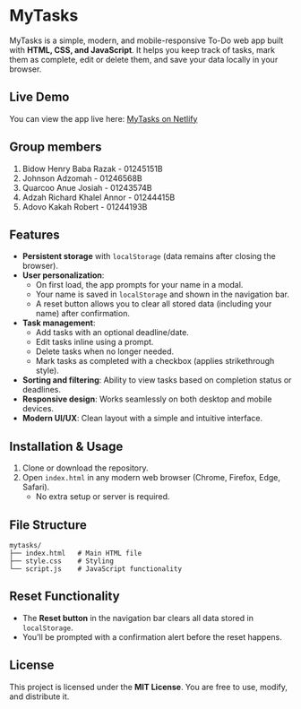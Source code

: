 # MyTasks 

MyTasks is a simple, modern, and mobile-responsive To-Do web app built with **HTML, CSS, and JavaScript**. It helps you keep track of tasks, mark them as complete, edit or delete them, and save your data locally in your browser.  

## Live Demo

You can view the app live here: [MyTasks on Netlify](https://phenomenal-tapioca-79960b.netlify.app/)

## Group members
1. Bidow Henry Baba Razak - 01245151B
2. Johnson Adzomah - 01246568B
3. Quarcoo Anue Josiah - 01243574B
4. Adzah Richard Khalel Annor - 01244415B
5. Adovo Kakah Robert - 01244193B

## Features  

- **Persistent storage** with `localStorage` (data remains after closing the browser).  
- **User personalization**:  
  - On first load, the app prompts for your name in a modal.  
  - Your name is saved in `localStorage` and shown in the navigation bar.  
  - A reset button allows you to clear all stored data (including your name) after confirmation.  
- **Task management**:  
  - Add tasks with an optional deadline/date.  
  - Edit tasks inline using a prompt.  
  - Delete tasks when no longer needed.  
  - Mark tasks as completed with a checkbox (applies strikethrough style).  
- **Sorting and filtering**: Ability to view tasks based on completion status or deadlines.  
- **Responsive design**: Works seamlessly on both desktop and mobile devices.  
- **Modern UI/UX**: Clean layout with a simple and intuitive interface.  

## Installation & Usage  

1. Clone or download the repository.  
2. Open `index.html` in any modern web browser (Chrome, Firefox, Edge, Safari).  
   - No extra setup or server is required.  

## File Structure  

```plaintext
mytasks/
├── index.html   # Main HTML file
├── style.css    # Styling
└── script.js    # JavaScript functionality
```

## Reset Functionality  

- The **Reset button** in the navigation bar clears all data stored in `localStorage`.  
- You’ll be prompted with a confirmation alert before the reset happens.  

## License  

This project is licensed under the **MIT License**. You are free to use, modify, and distribute it.  
